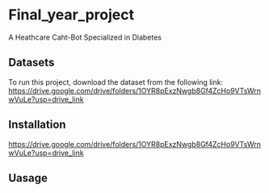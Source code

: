 # Final_year_project
A Heathcare Caht-Bot Specialized in Diabetes 
## Datasets
To run this project, download the dataset from the following link:
https://drive.google.com/drive/folders/1OYR8pExzNwgb8Gf4ZcHo9VTsWrnwVuLe?usp=drive_link
## Installation
https://drive.google.com/drive/folders/1OYR8pExzNwgb8Gf4ZcHo9VTsWrnwVuLe?usp=drive_link
## Uasage 
